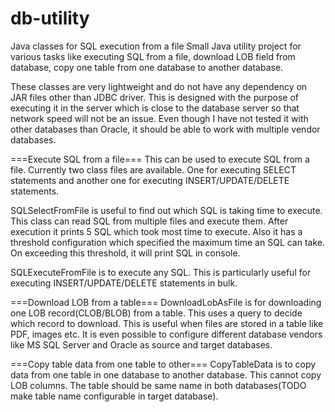 # db-utility
Java classes for SQL execution from a file
Small Java utility project for various tasks like executing SQL from a file, download LOB field from database, copy one table from one database to another database. 

These classes are very lightweight and do not have any dependency on JAR files other than JDBC driver. This is designed with the purpose of executing it in the server which is close to the database server so that network speed will not be an issue. Even though I have not tested it with other databases than Oracle, it should be able to work with multiple vendor databases.

===Execute SQL from a file===
This can be used to execute SQL from a file. Currently two class files are available. One for executing SELECT statements and another one for executing INSERT/UPDATE/DELETE statements.

SQLSelectFromFile is useful to find out which SQL is taking time to execute. This class can read SQL from multiple files and execute them. After execution it prints 5 SQL which took most time to execute. Also it has a threshold configuration which specified the maximum time an SQL can take. On exceeding this threshold, it will print SQL in console.

SQLExecuteFromFile is to execute any SQL. This is particularly useful for executing INSERT/UPDATE/DELETE statements in bulk.

===Download LOB from a table===
DownloadLobAsFile is for downloading one LOB record(CLOB/BLOB) from a table. This uses a query to decide which record to download. This is useful when files are stored in a table like PDF, images etc. It is even possible to configure different database vendors like MS SQL Server and Oracle as source and target databases.

===Copy table data from one table to other===
CopyTableData is to copy data from one table in one database to another database. This cannot copy LOB columns. The table should be same name in both databases(TODO make table name configurable in target database).

